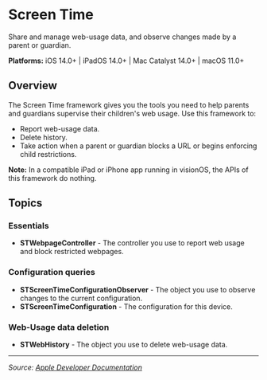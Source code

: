 # Screen Time

Share and manage web-usage data, and observe changes made by a parent or guardian.

**Platforms:** iOS 14.0+ | iPadOS 14.0+ | Mac Catalyst 14.0+ | macOS 11.0+

## Overview

The Screen Time framework gives you the tools you need to help parents and guardians supervise their children's web usage. Use this framework to:

- Report web-usage data.
- Delete history.
- Take action when a parent or guardian blocks a URL or begins enforcing child restrictions.

**Note:** In a compatible iPad or iPhone app running in visionOS, the APIs of this framework do nothing.

## Topics

### Essentials
- **STWebpageController** - The controller you use to report web usage and block restricted webpages.

### Configuration queries
- **STScreenTimeConfigurationObserver** - The object you use to observe changes to the current configuration.
- **STScreenTimeConfiguration** - The configuration for this device.

### Web-Usage data deletion
- **STWebHistory** - The object you use to delete web-usage data.

---

*Source: [Apple Developer Documentation](https://developer.apple.com/documentation/ScreenTime)*